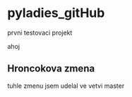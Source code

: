 # pyladies_gitHub
prvni testovaci projekt

ahoj

## Hroncokova zmena
tuhle zmenu jsem udelal ve vetvi master